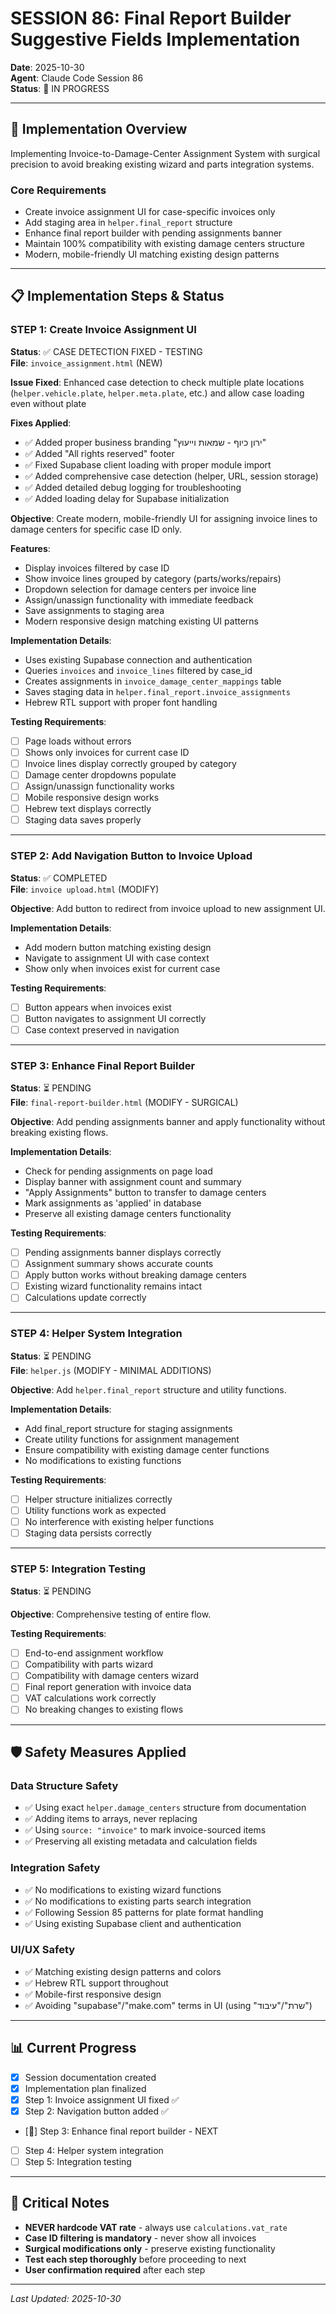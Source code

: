 # SESSION 86: Final Report Builder Suggestive Fields Implementation

**Date**: 2025-10-30  
**Agent**: Claude Code Session 86  
**Status**: 🔄 IN PROGRESS  

---

## 🎯 **Implementation Overview**

Implementing Invoice-to-Damage-Center Assignment System with surgical precision to avoid breaking existing wizard and parts integration systems.

### **Core Requirements**
- Create invoice assignment UI for case-specific invoices only
- Add staging area in `helper.final_report` structure
- Enhance final report builder with pending assignments banner
- Maintain 100% compatibility with existing damage centers structure
- Modern, mobile-friendly UI matching existing design patterns

---

## 📋 **Implementation Steps & Status**

### **STEP 1: Create Invoice Assignment UI** 
**Status**: ✅ CASE DETECTION FIXED - TESTING  
**File**: `invoice_assignment.html` (NEW)

**Issue Fixed**: Enhanced case detection to check multiple plate locations (`helper.vehicle.plate`, `helper.meta.plate`, etc.) and allow case loading even without plate

**Fixes Applied**:
- ✅ Added proper business branding "ירון כיוף - שמאות וייעוץ"
- ✅ Added "All rights reserved" footer
- ✅ Fixed Supabase client loading with proper module import
- ✅ Added comprehensive case detection (helper, URL, session storage)
- ✅ Added detailed debug logging for troubleshooting
- ✅ Added loading delay for Supabase initialization

**Objective**: Create modern, mobile-friendly UI for assigning invoice lines to damage centers for specific case ID only.

**Features**:
- Display invoices filtered by case ID
- Show invoice lines grouped by category (parts/works/repairs)  
- Dropdown selection for damage centers per invoice line
- Assign/unassign functionality with immediate feedback
- Save assignments to staging area
- Modern responsive design matching existing UI patterns

**Implementation Details**:
- Uses existing Supabase connection and authentication
- Queries `invoices` and `invoice_lines` filtered by case_id
- Creates assignments in `invoice_damage_center_mappings` table
- Saves staging data in `helper.final_report.invoice_assignments`
- Hebrew RTL support with proper font handling

**Testing Requirements**:
- [ ] Page loads without errors
- [ ] Shows only invoices for current case ID
- [ ] Invoice lines display correctly grouped by category
- [ ] Damage center dropdowns populate
- [ ] Assign/unassign functionality works
- [ ] Mobile responsive design works
- [ ] Hebrew text displays correctly
- [ ] Staging data saves properly

---

### **STEP 2: Add Navigation Button to Invoice Upload**
**Status**: ✅ COMPLETED  
**File**: `invoice upload.html` (MODIFY)

**Objective**: Add button to redirect from invoice upload to new assignment UI.

**Implementation Details**:
- Add modern button matching existing design
- Navigate to assignment UI with case context
- Show only when invoices exist for current case

**Testing Requirements**:
- [ ] Button appears when invoices exist
- [ ] Button navigates to assignment UI correctly
- [ ] Case context preserved in navigation

---

### **STEP 3: Enhance Final Report Builder** 
**Status**: ⏳ PENDING  
**File**: `final-report-builder.html` (MODIFY - SURGICAL)

**Objective**: Add pending assignments banner and apply functionality without breaking existing flows.

**Implementation Details**:
- Check for pending assignments on page load
- Display banner with assignment count and summary
- "Apply Assignments" button to transfer to damage centers
- Mark assignments as 'applied' in database
- Preserve all existing damage centers functionality

**Testing Requirements**:
- [ ] Pending assignments banner displays correctly
- [ ] Assignment summary shows accurate counts
- [ ] Apply button works without breaking damage centers
- [ ] Existing wizard functionality remains intact
- [ ] Calculations update correctly

---

### **STEP 4: Helper System Integration**
**Status**: ⏳ PENDING  
**File**: `helper.js` (MODIFY - MINIMAL ADDITIONS)

**Objective**: Add `helper.final_report` structure and utility functions.

**Implementation Details**:
- Add final_report structure for staging assignments
- Create utility functions for assignment management
- Ensure compatibility with existing damage center functions
- No modifications to existing functions

**Testing Requirements**:
- [ ] Helper structure initializes correctly
- [ ] Utility functions work as expected
- [ ] No interference with existing helper functions
- [ ] Staging data persists correctly

---

### **STEP 5: Integration Testing**
**Status**: ⏳ PENDING  

**Objective**: Comprehensive testing of entire flow.

**Testing Requirements**:
- [ ] End-to-end assignment workflow
- [ ] Compatibility with parts wizard
- [ ] Compatibility with damage centers wizard
- [ ] Final report generation with invoice data
- [ ] VAT calculations work correctly
- [ ] No breaking changes to existing flows

---

## 🛡️ **Safety Measures Applied**

### **Data Structure Safety**
- ✅ Using exact `helper.damage_centers` structure from documentation
- ✅ Adding items to arrays, never replacing
- ✅ Using `source: "invoice"` to mark invoice-sourced items
- ✅ Preserving all existing metadata and calculation fields

### **Integration Safety**  
- ✅ No modifications to existing wizard functions
- ✅ No modifications to existing parts search integration
- ✅ Following Session 85 patterns for plate format handling
- ✅ Using existing Supabase client and authentication

### **UI/UX Safety**
- ✅ Matching existing design patterns and colors
- ✅ Hebrew RTL support throughout
- ✅ Mobile-first responsive design
- ✅ Avoiding "supabase"/"make.com" terms in UI (using "שרת"/"עיבוד")

---

## 📊 **Current Progress**

- [x] Session documentation created
- [x] Implementation plan finalized  
- [x] Step 1: Invoice assignment UI fixed ✅
- [x] Step 2: Navigation button added ✅
- [🔄] Step 3: Enhance final report builder - NEXT
- [ ] Step 4: Helper system integration
- [ ] Step 5: Integration testing

---

## 🚨 **Critical Notes**

- **NEVER hardcode VAT rate** - always use `calculations.vat_rate`
- **Case ID filtering is mandatory** - never show all invoices
- **Surgical modifications only** - preserve existing functionality
- **Test each step thoroughly** before proceeding to next
- **User confirmation required** after each step

---

*Last Updated: 2025-10-30*